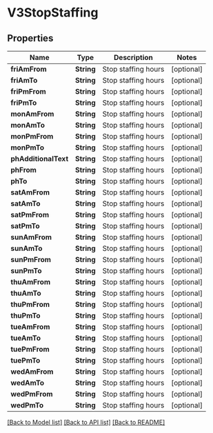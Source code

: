 # V3StopStaffing

## Properties
Name | Type | Description | Notes
------------ | ------------- | ------------- | -------------
**friAmFrom** | **String** | Stop staffing hours | [optional] 
**friAmTo** | **String** | Stop staffing hours | [optional] 
**friPmFrom** | **String** | Stop staffing hours | [optional] 
**friPmTo** | **String** | Stop staffing hours | [optional] 
**monAmFrom** | **String** | Stop staffing hours | [optional] 
**monAmTo** | **String** | Stop staffing hours | [optional] 
**monPmFrom** | **String** | Stop staffing hours | [optional] 
**monPmTo** | **String** | Stop staffing hours | [optional] 
**phAdditionalText** | **String** | Stop staffing hours | [optional] 
**phFrom** | **String** | Stop staffing hours | [optional] 
**phTo** | **String** | Stop staffing hours | [optional] 
**satAmFrom** | **String** | Stop staffing hours | [optional] 
**satAmTo** | **String** | Stop staffing hours | [optional] 
**satPmFrom** | **String** | Stop staffing hours | [optional] 
**satPmTo** | **String** | Stop staffing hours | [optional] 
**sunAmFrom** | **String** | Stop staffing hours | [optional] 
**sunAmTo** | **String** | Stop staffing hours | [optional] 
**sunPmFrom** | **String** | Stop staffing hours | [optional] 
**sunPmTo** | **String** | Stop staffing hours | [optional] 
**thuAmFrom** | **String** | Stop staffing hours | [optional] 
**thuAmTo** | **String** | Stop staffing hours | [optional] 
**thuPmFrom** | **String** | Stop staffing hours | [optional] 
**thuPmTo** | **String** | Stop staffing hours | [optional] 
**tueAmFrom** | **String** | Stop staffing hours | [optional] 
**tueAmTo** | **String** | Stop staffing hours | [optional] 
**tuePmFrom** | **String** | Stop staffing hours | [optional] 
**tuePmTo** | **String** | Stop staffing hours | [optional] 
**wedAmFrom** | **String** | Stop staffing hours | [optional] 
**wedAmTo** | **String** | Stop staffing hours | [optional] 
**wedPmFrom** | **String** | Stop staffing hours | [optional] 
**wedPmTo** | **String** | Stop staffing hours | [optional] 

[[Back to Model list]](../README.md#documentation-for-models) [[Back to API list]](../README.md#documentation-for-api-endpoints) [[Back to README]](../README.md)



